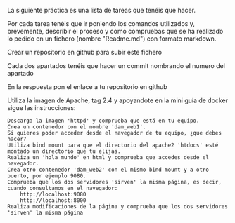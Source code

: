 

La siguiente práctica es una lista de tareas que tenéis que hacer. 

Por cada tarea tenéis que ir poniendo los comandos utilizados y, brevemente, describir el proceso y como compruebas que se ha realizado lo pedido en un fichero (nombre "Readme.md") con formato markdown.

Crear un repositorio en github para subir este fichero

Cada dos apartados tenéis que hacer un commit nombrando el numero del apartado

En la respuesta pon el enlace a tu repositorio en github

Utiliza la imagen de Apache, tag 2.4 y apoyandote en la mini guía de docker sigue las instrucciones:

    Descarga la imagen 'httpd' y comprueba que está en tu equipo.
    Crea un contenedor con el nombre 'dam_web1'.
    Si quieres poder acceder desde el navegador de tu equipo, ¿que debes hacer?
    Utiliza bind mount para que el directorio del apache2 'htdocs' esté montado un directorio que tu elijas.
    Realiza un 'hola mundo' en html y comprueba que accedes desde el navegador.
    Crea otro contenedor 'dam_web2' con el mismo bind mount y a otro puerto, por ejemplo 9080.
    Comprueba que los dos servidores 'sirven' la misma página, es decir, cuando consultamos en el navegador:
        http://localhost:9080 
        http://localhost:8000
    Realiza modificaciones de la página y comprueba que los dos servidores 'sirven' la misma página

